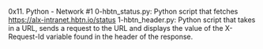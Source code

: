 0x11. Python - Network #1
0-hbtn_status.py:  Python script that fetches https://alx-intranet.hbtn.io/status
1-hbtn_header.py: Python script that takes in a URL, sends a request to the URL and displays the value of the X-Request-Id variable found in the header of the response.
